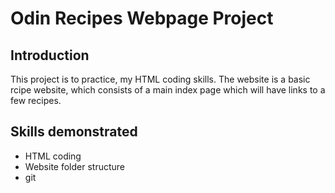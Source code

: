 # Odin Recipes Webpage Project

## Introduction
This project is to practice, my HTML coding skills. The website is a basic rcipe website, which consists of a main index page which will have links to a few recipes.

## Skills demonstrated
* HTML coding
* Website folder structure
* git